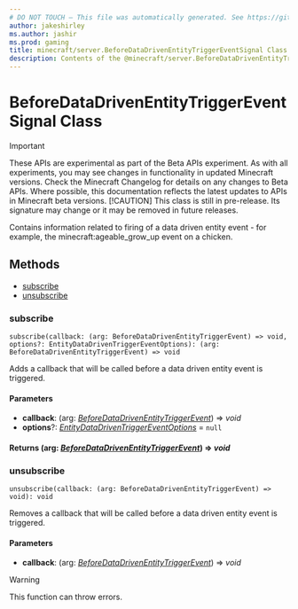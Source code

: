 ```yaml
---
# DO NOT TOUCH — This file was automatically generated. See https://github.com/mojang/minecraftapidocsgenerator to modify descriptions, examples, etc.
author: jakeshirley
ms.author: jashir
ms.prod: gaming
title: minecraft/server.BeforeDataDrivenEntityTriggerEventSignal Class
description: Contents of the @minecraft/server.BeforeDataDrivenEntityTriggerEventSignal class.
---
```

# BeforeDataDrivenEntityTriggerEventSignal Class
>[!IMPORTANT]
>These APIs are experimental as part of the Beta APIs experiment. As with all experiments, you may see changes in functionality in updated Minecraft versions. Check the Minecraft Changelog for details on any changes to Beta APIs. Where possible, this documentation reflects the latest updates to APIs in Minecraft beta versions.
> [!CAUTION]
> This class is still in pre-release.  Its signature may change or it may be removed in future releases.

Contains information related to firing of a data driven entity event - for example, the minecraft:ageable_grow_up event on a chicken.

## Methods
- [subscribe](#subscribe)
- [unsubscribe](#unsubscribe)

### **subscribe**
`
subscribe(callback: (arg: BeforeDataDrivenEntityTriggerEvent) => void, options?: EntityDataDrivenTriggerEventOptions): (arg: BeforeDataDrivenEntityTriggerEvent) => void
`

Adds a callback that will be called before a data driven entity event is triggered.

#### **Parameters**
- **callback**: (arg: [*BeforeDataDrivenEntityTriggerEvent*](BeforeDataDrivenEntityTriggerEvent.md)) => *void*
- **options**?: [*EntityDataDrivenTriggerEventOptions*](EntityDataDrivenTriggerEventOptions.md) = `null`

#### **Returns** (arg: [*BeforeDataDrivenEntityTriggerEvent*](BeforeDataDrivenEntityTriggerEvent.md)) => *void*

### **unsubscribe**
`
unsubscribe(callback: (arg: BeforeDataDrivenEntityTriggerEvent) => void): void
`

Removes a callback that will be called before a data driven entity event is triggered.

#### **Parameters**
- **callback**: (arg: [*BeforeDataDrivenEntityTriggerEvent*](BeforeDataDrivenEntityTriggerEvent.md)) => *void*

> [!WARNING]
> This function can throw errors.
